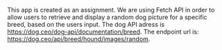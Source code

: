 This app is created as an assignment. We are using Fetch API in order to allow users to retrieve and display a random dog picture for a specific breed, based on the users input.
The dog API adress is https://dog.ceo/dog-api/documentation/breed. 
The endpoint url is: https://dog.ceo/api/breed/hound/images/random.